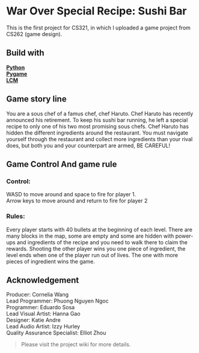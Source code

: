 # War Over Special Recipe: Sushi Bar

This is the first project for CS321, in which I uploaded a game project from CS262 (game design). 

## Build with

 **[Python](https://www.python.org)** <br>
 **[Pygame](https://www.pygame.org)** <br>
 **[LCM](https://lcm-proj.github.io)**

## Game story line

You are a sous chef of a famus chef, chef Haruto. Chef Haruto has recently announced his retirement. To keep his sushi bar running, he left a special recipe to only one of his two most promising sous chefs. Chef Haruto has hidden the different ingredients around the restaurant.  You must navigate yourself through the restaurant and collect more ingredients than your rival does, but both you and your counterpart are armed, BE CAREFUL!

## Game Control And game rule

### Control: 
WASD to move around and space to fire for player 1. <br>
Arrow keys to move around and return to fire for player 2

### Rules:
Every player starts with 40 bullets at the beginning of each level. There are many blocks in the map, some are empty and some are hidden with power-ups and ingredients of the recipe and you need to walk there to claim the rewards. Shooting the other player wins you one piece of ingredient, the level ends when one of the player run out of lives. The one with more pieces of ingredient wins the game.

## Acknowledgement
Producer: Cornelia Wang <br>
Lead Programmer: Phuong Nguyen Ngoc <br>
Programmer: Eduardo Sosa <br>
Lead Visual Artist: Hanna Gao <br>
Designer: Katie Andre <br>
Lead Audio Artist: Izzy Hurley <br>
Quality Assurance Specialist: Elliot Zhou <br>

> Please visit the project wiki for more details.




